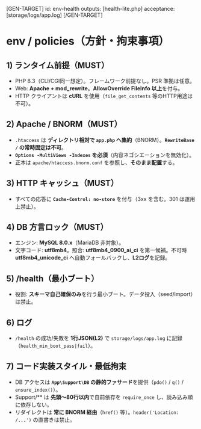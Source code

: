 [GEN-TARGET]
id: env-health
outputs: [health-lite.php]
acceptance: [storage/logs/app.log]
[/GEN-TARGET]

# env / policies（方針・拘束事項）

## 1) ランタイム前提（MUST）
- PHP 8.3（CLI/CGI同一想定）。フレームワーク前提なし。PSR 準拠は任意。
- Web: **Apache + mod_rewrite**。**AllowOverride FileInfo 以上**を付与。
- HTTP クライアントは **cURL** を使用（`file_get_contents` 等のHTTP用途は不可）。

## 2) Apache / BNORM（MUST）
- `.htaccess` は **ディレクトリ相対で `app.php` へ集約**（BNORM）。**`RewriteBase /` の常時固定は不可**。
- **`Options -MultiViews -Indexes` を必須**（内容ネゴシエーションを無効化）。
- 正本は `apache/htaccess.bnorm.conf` を参照し、**そのまま配置**する。

## 3) HTTP キャッシュ（MUST）
- すべての応答に **`Cache-Control: no-store`** を付与（3xx を含む。301 は運用上禁止）。

## 4) DB 方言ロック（MUST）
- エンジン: **MySQL 8.0.x**（MariaDB 非対象）。
- 文字コード: **utf8mb4**。照合: **utf8mb4_0900_ai_ci** を第一候補。不可時 **utf8mb4_unicode_ci** へ自動フォールバックし、**L2ログ**を記録。

## 5) /health（最小ブート）
- 役割: **スキーマ自己確保のみ**を行う最小ブート。データ投入（seed/import）は禁止。

## 6) ログ
- `/health` の成功/失敗を **1行JSON(L2)** で `storage/logs/app.log` に記録（`health_min_boot_pass|fail`）。

## 7) コード実装スタイル・最低拘束
- DB アクセスは **`App\Support\DB` の静的ファサード**を提供（`pdo()` / `q()` / `ensure_index()`）。
- Support/** は **先頭〜80行以内**で自前依存を `require_once` し、読み込み順に依存しない。
- リダイレクトは **常に BNORM 経由**（`href()` 等）。`header('Location: /...')` の直書きは禁止。
